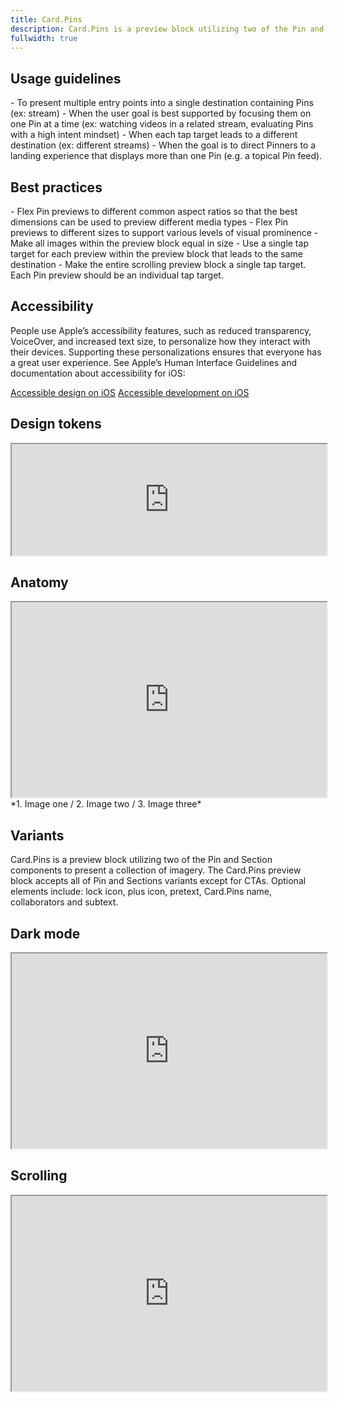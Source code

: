 ```yaml
---
title: Card.Pins
description: Card.Pins is a preview block utilizing two of the Pin and Section components to present a collection of imagery.
fullwidth: true
---
```


<ImgContainer src="https://github.com/pinterest/gestalt/assets/96082362/ec0692aa-cc1a-42df-80c9-f0e212100fe4" alt="Example of a Card container with a Card.Pins preview that contains two Card.Pins representations." noPadding color="background-elevation-accent"/>

## Usage guidelines

<TwoCol>
<Group>
<Do title="When to use"/>
- To present multiple entry points into a single destination containing Pins (ex: stream)
- When the user goal is best supported by focusing them on one Pin at a time (ex: watching videos in a related stream, evaluating Pins with a high intent mindset)

</Group>
<Group>
<Dont title="When not to use" />
- When each tap target leads to a different destination (ex: different streams)
- When the goal is to direct Pinners to a landing experience that displays more than one Pin (e.g. a topical Pin feed).
</Group>
</TwoCol>

## Best practices

<TwoCol>
<Group>
<Do title="Do"/>
- Flex Pin previews to different common aspect ratios so that the best dimensions can be used to preview different media types
- Flex Pin previews to different sizes to support various levels of visual prominence
- Make all images within the preview block equal in size
- Use a single tap target for each preview within the preview block that leads to the same destination

</Group>
<Group>
<Dont title="Don't" />
- Make the entire scrolling preview block a single tap target. Each Pin preview should be an individual tap target.
</Group>
</TwoCol>

## Accessibility

People use Apple’s accessibility features, such as reduced transparency, VoiceOver, and increased text size, to personalize how they interact with their devices. Supporting these personalizations ensures that everyone has a great user experience. See Apple’s Human Interface Guidelines and documentation about accessibility for iOS:

[Accessible design on iOS](https://developer.apple.com/design/human-interface-guidelines/accessibility/overview/introduction/)
[Accessible development on iOS](https://developer.apple.com/accessibility/ios/)

## Design tokens

<iframe style={{border:0}} width="100%" height="178" src="https://www.figma.com/embed?embed_host=share&url=https%3A%2F%2Fwww.figma.com%2Ffile%2FAHcKJDgb7E7YswlgW1wY8E%2FGestalt-for-iOS%3Ftype%3Ddesign%26node-id%3D19800%253A76699%26t%3DaliDwdC0C3b2VkAb-1" allowFullScreen></iframe>

## Anatomy

<iframe style={{border:0}} width="100%" height="312" src="https://www.figma.com/embed?embed_host=share&url=https%3A%2F%2Fwww.figma.com%2Ffile%2FAHcKJDgb7E7YswlgW1wY8E%2FGestalt-for-iOS%3Ftype%3Ddesign%26node-id%3D19800%253A76473%26t%3DaliDwdC0C3b2VkAb-1" allowFullScreen></iframe>
*1. Image one / 2. Image two / 3. Image three*

## Variants

Card.Pins is a preview block utilizing two of the Pin and Section components to present a collection of imagery. The Card.Pins preview block accepts all of Pin and Sections variants except for CTAs. Optional elements include: lock icon, plus icon, pretext, Card.Pins name, collaborators and subtext.

## Dark mode

<iframe style={{border:0}} width="100%" height="312" width="800" height="312" src="https://www.figma.com/embed?embed_host=share&url=https%3A%2F%2Fwww.figma.com%2Ffile%2FAHcKJDgb7E7YswlgW1wY8E%2FGestalt-for-iOS%3Ftype%3Ddesign%26node-id%3D19800%253A78570%26t%3DaliDwdC0C3b2VkAb-1" allowfullscreen></iframe>

## Scrolling

<iframe style={{border:0}} width="100%" height="312" width="800" height="312" src="https://www.figma.com/embed?embed_host=share&url=https%3A%2F%2Fwww.figma.com%2Ffile%2FAHcKJDgb7E7YswlgW1wY8E%2FGestalt-for-iOS%3Ftype%3Ddesign%26node-id%3D22128%253A76406%26t%3DaliDwdC0C3b2VkAb-1" allowfullscreen></iframe>
